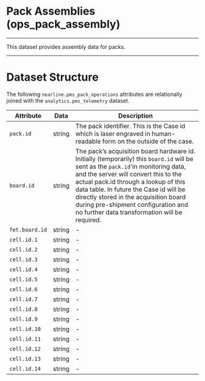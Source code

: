# Pack Assemblies (ops_pack_assembly)
---

This dataset provides assembly data for packs.

---

# Dataset Structure 

The following `nearline.pms_pack_operations` attributes are relationally joined with the `analytics.pms_telemetry` dataset. 

Attribute       | Data      | Description
---             | ---       | ---
`pack.id`       | string    | The pack identifier. This is the Case id which is laser engraved in human-readable form on the outside of the case.
`board.id`      | string    | The pack’s acquisition board hardware id. Initially (temporarily) this `board.id` will be sent as the `pack.id`'in monitoring data, and the server will convert this to the actual pack.id through a lookup of this data table. In future the Case id will be directly stored in the acquisition board during pre-shipment configuration and no further data transformation will be required.
`fet.board.id`  | string    | -
`cell.id.1`     | string    | -
`cell.id.2`     | string    | -
`cell.id.3`     | string    | -
`cell.id.4`     | string    | -
`cell.id.5`     | string    | -
`cell.id.6`     | string    | -
`cell.id.7`     | string    | -
`cell.id.8`     | string    | -
`cell.id.9`     | string    | -
`cell.id.10`    | string    | -
`cell.id.11`    | string    | -
`cell.id.12`    | string    | -
`cell.id.13`    | string    | -
`cell.id.14`    | string    | -


```

